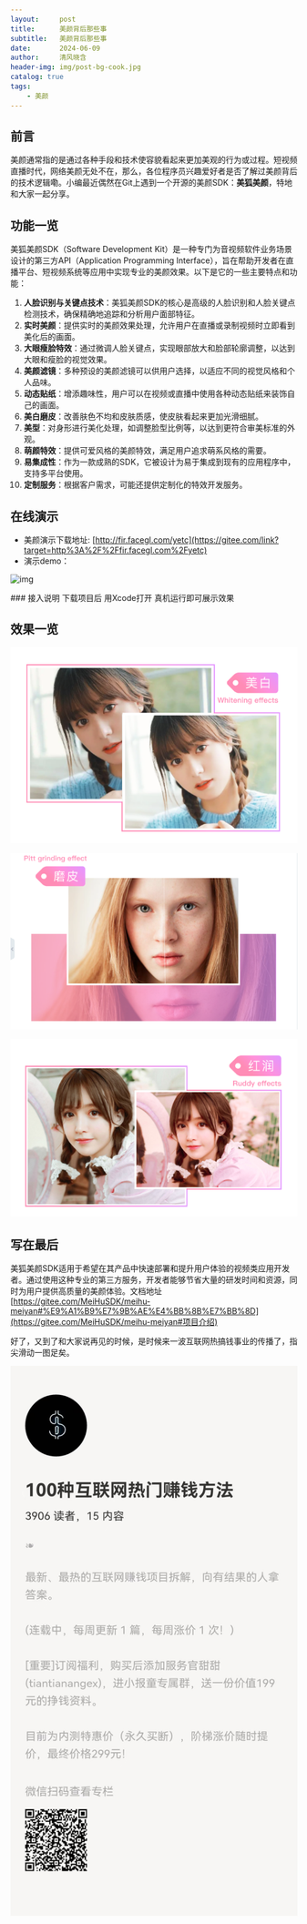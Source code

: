 ```yaml
---
layout:     post
title:      美颜背后那些事
subtitle:   美颜背后那些事
date:       2024-06-09
author:     清风晓含
header-img: img/post-bg-cook.jpg
catalog: true
tags:
    - 美颜
---
```




## 前言

美颜通常指的是通过各种手段和技术使容貌看起来更加美观的行为或过程。短视频直播时代，网络美颜无处不在，那么，各位程序员兴趣爱好者是否了解过美颜背后的技术逻辑嘞。小编最近偶然在Git上遇到一个开源的美颜SDK：**美狐美颜**，特地和大家一起分享。

## 功能一览

美狐美颜SDK（Software Development Kit）是一种专门为音视频软件业务场景设计的第三方API（Application Programming Interface），旨在帮助开发者在直播平台、短视频系统等应用中实现专业的美颜效果。以下是它的一些主要特点和功能：

1. **人脸识别与关键点技术**：美狐美颜SDK的核心是高级的人脸识别和人脸关键点检测技术，确保精确地追踪和分析用户面部特征。
2. **实时美颜**：提供实时的美颜效果处理，允许用户在直播或录制视频时立即看到美化后的画面。
3. **大眼瘦脸特效**：通过微调人脸关键点，实现眼部放大和脸部轮廓调整，以达到大眼和瘦脸的视觉效果。
4. **美颜滤镜**：多种预设的美颜滤镜可以供用户选择，以适应不同的视觉风格和个人品味。
5. **动态贴纸**：增添趣味性，用户可以在视频或直播中使用各种动态贴纸来装饰自己的画面。
6. **美白磨皮**：改善肤色不均和皮肤质感，使皮肤看起来更加光滑细腻。
7. **美型**：对身形进行美化处理，如调整脸型比例等，以达到更符合审美标准的外观。
8. **萌颜特效**：提供可爱风格的美颜特效，满足用户追求萌系风格的需要。
9. **易集成性**：作为一款成熟的SDK，它被设计为易于集成到现有的应用程序中，支持多平台使用。
10. **定制服务**：根据客户需求，可能还提供定制化的特效开发服务。

##  在线演示

- 美颜演示下载地址: [http://fir.facegl.com/yetc](https://gitee.com/link?target=http%3A%2F%2Ffir.facegl.com%2Fyetc)
- 演示demo：

![img](https://images.gitee.com/uploads/images/2021/0611/133433_ea131003_2073279.png)

\### 接入说明 下载项目后 用Xcode打开 真机运行即可展示效果



## 效果一览

![image-20240427134734775](img/2024/image-20240427134734775.png)



![image-20240427134606868](img/2024/image-20240427134606868.png)

![image-20240427134635455](img/2024/image-20240427134635455.png)

## 写在最后

​	美狐美颜SDK适用于希望在其产品中快速部署和提升用户体验的视频类应用开发者。通过使用这种专业的第三方服务，开发者能够节省大量的研发时间和资源，同时为用户提供高质量的美颜体验。文档地址[https://gitee.com/MeiHuSDK/meihu-meiyan#%E9%A1%B9%E7%9B%AE%E4%BB%8B%E7%BB%8D](https://gitee.com/MeiHuSDK/meihu-meiyan#项目介绍)

​	好了，又到了和大家说再见的时候，是时候来一波互联网热搞钱事业的传播了，指尖滑动一图足矣。

![微信图片_20240126214238](img/2024/微信图片_20240126214238.jpg)
	

